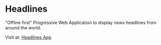 ﻿# Headlines

"Offline first" Progressive Web Application to display news headlines from around the world. 

Visit at: [Headlines App](https://headlines-tobe.herokuapp.com)

